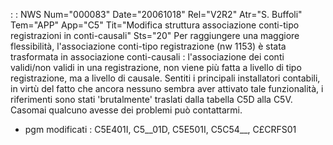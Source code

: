  :  : NWS Num="000083" Date="20061018" Rel="V2R2" Atr="S. Buffoli" Tem="APP" App="C5" Tit="Modifica struttura associazione conti-tipo registrazioni in conti-causali" Sts="20"
Per raggiungere una maggiore flessibilità, l'associazione conti-tipo registrazione (nw 1153) è stata
trasformata in associazione conti-causali :  l'associazione dei conti validi/non validi in una registrazione, non viene più fatta a livello di tipo registrazione, ma a livello di causale.
Sentiti i principali installatori contabili, in virtù del fatto che ancora nessuno sembra aver attivato tale funzionalità, i riferimenti sono stati 'brutalmente' traslati dalla tabella C5D alla
C5V. Casomai qualcuno avesse dei problemi può contattarmi.
* pgm modificati :  C5E401I, C5__01D, C5E501I, C5C54__, C£CRFS01
